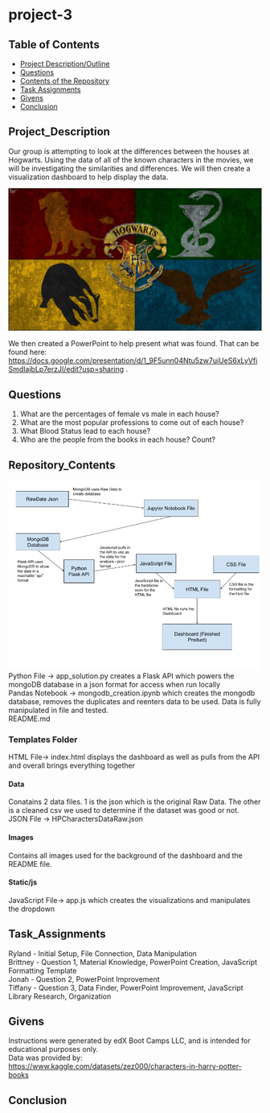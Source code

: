 # project-3
## Table of Contents

- [Project Description/Outline](#project_description)
- [Questions](#questions)
- [Contents of the Repository](#repository_contents)
- [Task Assignments](#task_assignments)
- [Givens](#givens)
- [Conclusion](#conclusion)


## Project_Description
Our group is attempting to look at the differences between the houses at Hogwarts. Using the data of all of the known characters in the movies, we will be investigating the similarities and differences. We will then create a visualization dashboard to help display the data.<br />

![houses](templates/Images/harry-potter-animal-outlines.jpeg)

We then created a PowerPoint to help present what was found. That can be found here: https://docs.google.com/presentation/d/1_9F5unn04Ntu5zw7uiUeS6xLyVfiSmdIajbLp7erzJI/edit?usp=sharing .<br /> 

## Questions
1. What are the percentages of female vs male in each house?
2. What are the most popular professions to come out of each house?
3. What Blood Status lead to each house?
4. Who are the people from the books in each house? Count?

## Repository_Contents
![workflow](templates/Images/Files_Workflow.png)
Python File -> app\_solution.py creates a Flask API which powers the mongoDB database in a json format for access when run locally <br />
Pandas Notebook -> mongodb\_creation.ipynb which creates the mongodb database, removes the duplicates and reenters data to be used. Data is fully manipulated in file and tested.<br />
README.md <br />
### Templates Folder
HTML File-> index.html displays the dashboard as well as pulls from the API and overall brings everything together<br />
#### Data
Conatains 2 data files. 1 is the json which is the original Raw Data. The other is a cleaned csv we used to determine if the dataset was good or not.<br />
JSON File -> HPCharactersDataRaw.json <br />
#### Images
Contains all images used for the background of the dashboard and the README file.<br />
#### Static/js
JavaScript File-> app.js which creates the visualizations and manipulates the dropdown<br />


## Task_Assignments
Ryland - Initial Setup, File Connection, Data Manipulation<br />
Brittney - Question 1, Material Knowledge, PowerPoint Creation, JavaScript Formatting Template<br />
Jonah - Question 2, PowerPoint Improvement<br />
Tiffany - Question 3, Data Finder, PowerPoint Improvement, JavaScript Library Research, Organization<br />


## Givens
Instructions were generated by edX Boot Camps LLC, and is intended for educational purposes only.<br />
Data was provided by: https://www.kaggle.com/datasets/zez000/characters-in-harry-potter-books

## Conclusion
    

